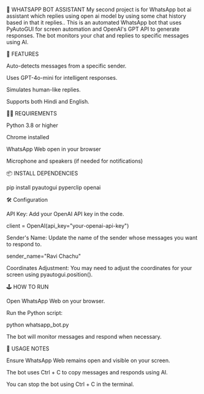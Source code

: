 🤖 WHATSAPP BOT ASSISTANT
My second project is for WhatsApp bot ai assistant which replies using open ai model by using some chat history based in that it replies..
This is an automated WhatsApp bot that uses PyAutoGUI for screen automation and OpenAI's GPT API to generate responses. The bot monitors your chat and replies to specific messages using AI.

🚀 FEATURES

Auto-detects messages from a specific sender.

Uses GPT-4o-mini for intelligent responses.

Simulates human-like replies.

Supports both Hindi and English.

🧑‍💻 REQUIREMENTS

Python 3.8 or higher

Chrome installed

WhatsApp Web open in your browser

Microphone and speakers (if needed for notifications)

📦 INSTALL DEPENDENCIES

pip install pyautogui pyperclip openai

🛠 Configuration

API Key: Add your OpenAI API key in the code.

client = OpenAI(api_key="your-openai-api-key")

Sender's Name: Update the name of the sender whose messages you want to respond to.

sender_name="Ravi Chachu"

Coordinates Adjustment: You may need to adjust the coordinates for your screen using pyautogui.position().

🕹 HOW TO RUN

Open WhatsApp Web on your browser.

Run the Python script:

python whatsapp_bot.py

The bot will monitor messages and respond when necessary.

📝 USAGE NOTES

Ensure WhatsApp Web remains open and visible on your screen.

The bot uses Ctrl + C to copy messages and responds using AI.

You can stop the bot using Ctrl + C in the terminal.
